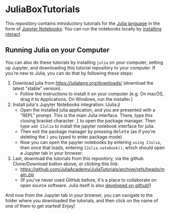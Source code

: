 # JuliaBoxTutorials

This repository contains introductory tutorials for the [Julia language](http://julialang.org/) in the form of [Jupyter Notebooks](https://jupyter.org/about). You can run the notebooks locally by [installing nteract](https://nteract.io). 

## Running Julia on your Computer

You can also do these tutorials by installing `julia` on your computer, setting up Jupyter, and downloading this tutorial repository to your computer.
If you're new to Julia, you can do that by following these steps:

1. Download julia from https://julialang.org/downloads/ (download the latest "stable" version).
   - Follow the instructions to install it on your computer (e.g. On macOS, drag it to Applications. On Windows, run the installer.)
2. Install julia's Jupyter Notebooks integration: IJulia.jl
   - Open the installed julia application, and you are presented with a "REPL" prompt. This is the main Julia interface. There, type this closing bracket
     character: <kbd>]</kbd> to open the package manager. Then type `add IJulia` to install the jupyter notebook interface for julia.
   - Then exit the package manager by pressing <kbd>delete</kbd> (as if you're deleting the `]` you typed to enter package mode)
   - Now you can open the jupyter notebooks by entering `using IJulia`, then once that loads, entering `IJulia.notebook()`, which should
     open a Jupyter tab in your browser.
3. Last, download the tutorials from this repository, via the github Clone/Download button above, or clicking this link:
    - https://github.com/JuliaAcademy/JuliaTutorials/archive/refs/heads/main.zip
    - (If you've never used GitHub before, it's a place to collaborate on open source software. Julia itself is also [developed on github!](https://github.com/JuliaLang/julia))

And now from the Jupyter tab in your browser, you can navigate to the folder where you downloaded the tutorials, and then click
on the name of one of them to get started! Enjoy!
